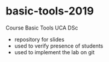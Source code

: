 # basic-tools-2019
Course Basic Tools UCA DSc

- repository for slides
- used to verify presence of students
- used to implement the lab on git
